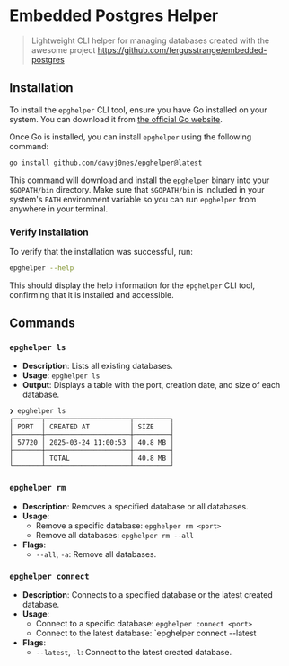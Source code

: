 # Embedded Postgres Helper

> Lightweight CLI helper for managing databases created with the awesome
> project https://github.com/fergusstrange/embedded-postgres

## Installation

To install the `epghelper` CLI tool, ensure you have Go installed on your
system. You can download it from [the official Go
website](https://golang.org/dl/).

Once Go is installed, you can install `epghelper` using the following command:

```sh
go install github.com/davyj0nes/epghelper@latest
```

This command will download and install the `epghelper` binary into your
`$GOPATH/bin` directory. Make sure that `$GOPATH/bin` is included in your
system's `PATH` environment variable so you can run `epghelper` from anywhere
in your terminal.

### Verify Installation

To verify that the installation was successful, run:

```sh
epghelper --help
```

This should display the help information for the `epghelper` CLI tool,
confirming that it is installed and accessible.

## Commands

### `epghelper ls`
- **Description**: Lists all existing databases.
- **Usage**: `epghelper ls`
- **Output**: Displays a table with the port, creation date, and size of each database.

```
❯ epghelper ls
┌───────┬─────────────────────┬─────────┐
│ PORT  │ CREATED AT          │ SIZE    │
├───────┼─────────────────────┼─────────┤
│ 57720 │ 2025-03-24 11:00:53 │ 40.8 MB │
├───────┼─────────────────────┼─────────┤
│       │ TOTAL               │ 40.8 MB │
└───────┴─────────────────────┴─────────┘
```

### `epghelper rm`
- **Description**: Removes a specified database or all databases.
- **Usage**:
  - Remove a specific database: `epghelper rm <port>`
  - Remove all databases: `epghelper rm --all`
- **Flags**:
  - `--all`, `-a`: Remove all databases.

### `epghelper connect`
- **Description**: Connects to a specified database or the latest created database.
- **Usage**:
  - Connect to a specific database: `epghelper connect <port>`
  - Connect to the latest database: `epghelper connect --latest
- **Flags**:
  - `--latest`, `-l`: Connect to the latest created database.
